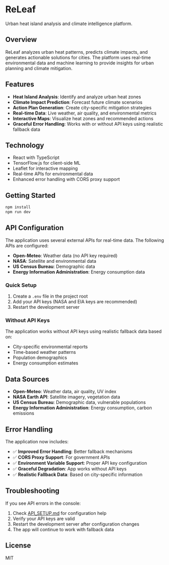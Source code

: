 # ReLeaf

Urban heat island analysis and climate intelligence platform.

## Overview

ReLeaf analyzes urban heat patterns, predicts climate impacts, and generates actionable solutions for cities. The platform uses real-time environmental data and machine learning to provide insights for urban planning and climate mitigation.

## Features

- **Heat Island Analysis**: Identify and analyze urban heat zones
- **Climate Impact Prediction**: Forecast future climate scenarios
- **Action Plan Generation**: Create city-specific mitigation strategies
- **Real-time Data**: Live weather, air quality, and environmental metrics
- **Interactive Maps**: Visualize heat zones and recommended actions
- **Graceful Error Handling**: Works with or without API keys using realistic fallback data

## Technology

- React with TypeScript
- TensorFlow.js for client-side ML
- Leaflet for interactive mapping
- Real-time APIs for environmental data
- Enhanced error handling with CORS proxy support

## Getting Started

```bash
npm install
npm run dev
```

## API Configuration

The application uses several external APIs for real-time data. The following APIs are configured:

- **Open-Meteo**: Weather data (no API key required)
- **NASA**: Satellite and environmental data
- **US Census Bureau**: Demographic data
- **Energy Information Administration**: Energy consumption data

### Quick Setup

1. Create a `.env` file in the project root
2. Add your API keys (NASA and EIA keys are recommended)
3. Restart the development server

### Without API Keys

The application works without API keys using realistic fallback data based on:
- City-specific environmental reports
- Time-based weather patterns
- Population demographics
- Energy consumption estimates

## Data Sources

- **Open-Meteo**: Weather data, air quality, UV index
- **NASA Earth API**: Satellite imagery, vegetation data
- **US Census Bureau**: Demographic data, vulnerable populations
- **Energy Information Administration**: Energy consumption, carbon emissions

## Error Handling

The application now includes:
- ✅ **Improved Error Handling**: Better fallback mechanisms
- ✅ **CORS Proxy Support**: For government APIs
- ✅ **Environment Variable Support**: Proper API key configuration
- ✅ **Graceful Degradation**: App works without API keys
- ✅ **Realistic Fallback Data**: Based on city-specific information

## Troubleshooting

If you see API errors in the console:
1. Check [API_SETUP.md](./API_SETUP.md) for configuration help
2. Verify your API keys are valid
3. Restart the development server after configuration changes
4. The app will continue to work with fallback data

## License

MIT 